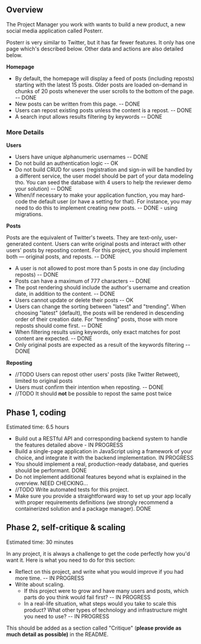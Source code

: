 ## Overview

The Project Manager you work with wants to build a new product, a new social media application called Posterr. 

Posterr is very similar to Twitter, but it has far fewer features. It only has one page which's described below. Other data and actions are also detailed below. 

**Homepage**

- By default, the homepage will display a feed of posts (including reposts) starting with the latest 15 posts. Older posts are loaded on-demand in chunks of 20 posts whenever the user scrolls to the bottom of the page. -- DONE
- New posts can be written from this page. -- DONE
- Users can repost existing posts unless the content is a repost. -- DONE
- A search input allows results filtering by keywords -- DONE

### More Details

**Users**

- Users have unique alphanumeric usernames -- DONE
- Do not build an authentication logic -- OK
- Do not build CRUD for users (registration and sign-in will be handled by a different service, the user model should be part of your data modeling tho. You can seed the database with 4 users to help the reviewer demo your solution) -- DONE
- When/if necessary to make your application function, you may hard-code the default user (or have a setting for that). For instance, you may need to do this to implement creating new posts. -- DONE - using migrations.

**Posts**

Posts are the equivalent of Twitter's tweets. They are text-only, user-generated content. Users can write original posts and interact with other users' posts by reposting content. For this project, you should implement both — original posts, and reposts. -- DONE

- A user is not allowed to post more than 5 posts in one day (including reposts) -- DONE  
- Posts can have a maximum of 777 characters -- DONE
- The post rendering should include the author's username and creation date, in addition to the content. -- DONE
- Users cannot update or delete their posts -- OK 
- Users can change the sorting between "latest" and "trending". When choosing "latest" (default), the posts will be rendered in descending order of their creation date. For "trending" posts, those with more reposts should come first. -- DONE
- When filtering results using keywords, only exact matches for post content are expected. -- DONE
- Only original posts are expected as a result of the keywords filtering -- DONE

**Reposting**

- //TODO Users can repost other users' posts (like Twitter Retweet), limited to original posts 
- Users must confirm their intention when reposting. -- DONE
- //TODO It should **not** be possible to repost the same post twice 



## Phase 1, coding

Estimated time: 6.5 hours

- Build out a RESTful API and corresponding backend system to handle the features detailed above - IN PROGRESS
- Build a single-page application in JavaScript using a framework of your choice, and integrate it with the backend implementation. IN PROGRESS
- You should implement a real, production-ready database, and queries should be performant. DONE
- Do not implement additional features beyond what is explained in the overview. NEED CHECKING...
- //TODO Write automated tests for this project. 
- Make sure you provide a straightforward way to set up your app locally with proper requirements definitions (we strongly recommend a containerized solution and a package manager). DONE

## Phase 2, self-critique & scaling

Estimated time: 30 minutes

In any project, it is always a challenge to get the code perfectly how you'd want it. Here is what you need to do for this section:

- Reflect on this project, and write what you would improve if you had more time. -- IN PROGRESS
- Write about scaling.
    - If this project were to grow and have many users and posts, which parts do you think would fail first? -- IN PROGRESS
    - In a real-life situation, what steps would you take to scale this product? What other types of technology and infrastructure might you need to use? -- IN PROGRESS

This should be added as a section called "Critique" (**please provide as much detail as possible)** in the README.